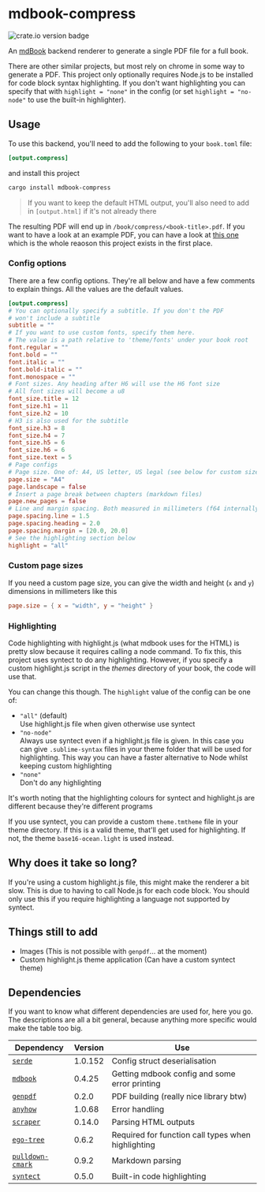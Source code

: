 # mdbook-compress

<img src="https://img.shields.io/crates/v/mdbook-compress.svg" alt="crate.io version badge">

An [mdBook](https://github.com/rust-lang/mdBook) backend renderer to generate a single PDF file for a full book.

There are other similar projects, but most rely on chrome in some way to generate a PDF. This project only optionally
requires Node.js to be installed for code block syntax highlighting. If you don't want highlighting you can specify that with `highlight = "none"` in the config (or set `highlight = "no-node"` to use the built-in highlighter).

## Usage

To use this backend, you'll need to add the following to your `book.toml` file:

```toml
[output.compress]
```

and install this project

```bash
cargo install mdbook-compress
```

> If you want to keep the default HTML output, you'll also need to add in `[output.html]` if it's not already there

The resulting PDF will end up in `/book/compress/<book-title>.pdf`. If you want to have a look at an example PDF, you can have a look at [this one](https://github.com/heyitsdoodler/hbml/blob/main/docs/book/compress/HBML%20Tutorial.pdf) which is the whole reaoson this project exists in the first place.

### Config options

There are a few config options. They're all below and have a few comments to explain things. All the values are the default values.

```toml
[output.compress]
# You can optionally specify a subtitle. If you don't the PDF
# won't include a subtitle
subtitle = ""
# If you want to use custom fonts, specify them here.
# The value is a path relative to 'theme/fonts' under your book root
font.regular = ""
font.bold = ""
font.italic = ""
font.bold-italic = ""
font.monospace = ""
# Font sizes. Any heading after H6 will use the H6 font size
# All font sizes will become a u8
font_size.title = 12
font_size.h1 = 11
font_size.h2 = 10
# H3 is also used for the subtitle
font_size.h3 = 8
font_size.h4 = 7
font_size.h5 = 6
font_size.h6 = 6
font_size.text = 5
# Page configs
# Page size. One of: A4, US letter, US legal (see below for custom sizes)
page.size = "A4"
page.landscape = false
# Insert a page break between chapters (markdown files)
page.new_pages = false
# Line and margin spacing. Both measured in millimeters (f64 internally)
page.spacing.line = 1.5
page.spacing.heading = 2.0
page.spacing.margin = [20.0, 20.0]
# See the highlighting section below
highlight = "all"
```

### Custom page sizes

If you need a custom page size, you can give the width and height (`x` and `y`) dimensions in millimeters like this
```toml
page.size = { x = "width", y = "height" }
```

### Highlighting

Code highlighting with highlight.js (what mdbook uses for the HTML) is pretty slow because it requires calling a node command. To fix this, this project uses syntect to do any highlighting. However, if you specify a custom highlight.js script in the _themes_ directory of your book, the code will use that.

You can change this though. The `highlight` value of the config can be one of:
- `"all"` (default)\
  Use highlight.js file when given otherwise use syntect 
- `"no-node"`\
  Always use syntect even if a highlight.js file is given. In this case you can give `.sublime-syntax` files in your theme folder that will be used for highlighting. This way you can have a faster alternative to Node whilst keeping custom highlighting
- `"none"`\
  Don't do any highlighting

It's worth noting that the highlighting colours for syntect and highlight.js are different because they're different programs

If you use syntect, you can provide a custom `theme.tmtheme` file in your theme directory. If this is a valid theme, that'll get used for highlighting. If not, the theme `base16-ocean.light` is used instead.

## Why does it take so long?

If you're using a custom highlight.js file, this might make the renderer a bit slow. This is due to having to call Node.js for each code block. You should only use this if you require highlighting a language not supported by syntect.

## Things still to add

- Images (This is not possible with `genpdf`... at the moment)
- Custom highlight.js theme application (Can have a custom syntect theme)

## Dependencies

If you want to know what different dependencies are used for, here you go. The descriptions are all a bit general, because anything more specific would make the table too big.

| Dependency                                                        | Version | Use                                                |
|-------------------------------------------------------------------|---------|----------------------------------------------------|
| [`serde`](https://crates.io/crates/serde/1.0.152)                 | 1.0.152 | Config struct deserialisation                      |
| [`mdbook`](https://crates.io/crates/mdbook/0.4.25)                | 0.4.25  | Getting mdbook config and some error printing      |
| [`genpdf`](https://crates.io/crates/genpdf/0.2.0)                 | 0.2.0   | PDF building (really nice library btw)             |
| [`anyhow`](https://crates.io/crates/anyhow/1.0.68)                | 1.0.68  | Error handling                                     |
| [`scraper`](https://crates.io/crates/scraper/0.14.0)              | 0.14.0  | Parsing HTML outputs                               |
| [`ego-tree`](https://crates.io/crates/ego-tree/0.6.2)             | 0.6.2   | Required for function call types when highlighting |
| [`pulldown-cmark`](https://crates.io/crates/pulldown-cmark/0.9.2) | 0.9.2   | Markdown parsing                                   |
| [`syntect`](https://crates.io/crates/syntect/0.5.0)               | 0.5.0   | Built-in code highlighting                         |

